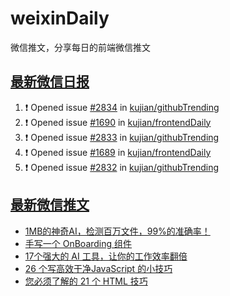 # weixinDaily
微信推文，分享每日的前端微信推文

## [最新微信日报](https://github.com/kujian/weixinDaily/issues)

<!--START_SECTION:activity-->
1. ❗ Opened issue [#2834](https://github.com/kujian/githubTrending/issues/2834) in [kujian/githubTrending](https://github.com/kujian/githubTrending)
2. ❗ Opened issue [#1690](https://github.com/kujian/frontendDaily/issues/1690) in [kujian/frontendDaily](https://github.com/kujian/frontendDaily)
3. ❗ Opened issue [#2833](https://github.com/kujian/githubTrending/issues/2833) in [kujian/githubTrending](https://github.com/kujian/githubTrending)
4. ❗ Opened issue [#1689](https://github.com/kujian/frontendDaily/issues/1689) in [kujian/frontendDaily](https://github.com/kujian/frontendDaily)
5. ❗ Opened issue [#2832](https://github.com/kujian/githubTrending/issues/2832) in [kujian/githubTrending](https://github.com/kujian/githubTrending)
<!--END_SECTION:activity-->


## [最新微信推文](https://weixin.qdkfweb.cn/)

<!-- BLOG-POST-LIST:START -->
- [1MB的神奇AI，检测百万文件，99%的准确率！](https://weixin.qdkfweb.cn/42222.html)
- [手写一个 OnBoarding 组件](https://weixin.qdkfweb.cn/42224.html)
- [17个强大的 AI 工具，让你的工作效率翻倍](https://weixin.qdkfweb.cn/42231.html)
- [26 个写高效干净JavaScript 的小技巧](https://weixin.qdkfweb.cn/42232.html)
- [您必须了解的 21 个 HTML 技巧](https://weixin.qdkfweb.cn/42233.html)
<!-- BLOG-POST-LIST:END -->